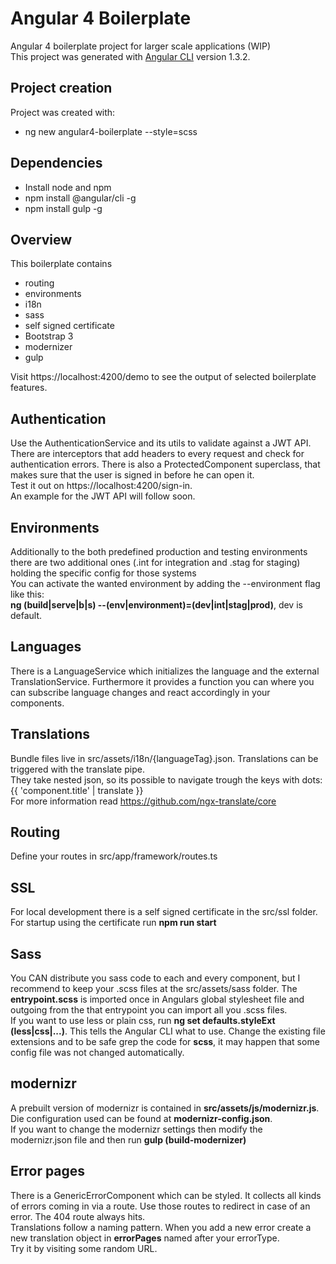 # Angular 4 Boilerplate

Angular 4 boilerplate project for larger scale applications (WIP)<br />
This project was generated with [Angular CLI](https://github.com/angular/angular-cli) version 1.3.2.

## Project creation
Project was created with:
* ng new angular4-boilerplate --style=scss

## Dependencies
* Install node and npm
* npm install @angular/cli -g
* npm install gulp -g

## Overview
This boilerplate contains
* routing
* environments
* i18n
* sass
* self signed certificate 
* Bootstrap 3
* modernizer
* gulp

Visit https://localhost:4200/demo to see the output of selected boilerplate features.

## Authentication
Use the AuthenticationService and its utils to validate against a JWT API. There are interceptors that add headers to every request and check for authentication errors. There is also a ProtectedComponent superclass, that makes sure that the user is signed in before he can open it. <br />
Test it out on https://localhost:4200/sign-in. <br />
An example for the JWT API will follow soon.

## Environments
Additionally to the both predefined production and testing environments there are two additional ones (.int for integration and .stag for staging) holding the specific config for those systems<br />
You can activate the wanted environment by adding the --environment flag like this: <br /> 
**ng (build|serve|b|s) --(env|environment)=(dev|int|stag|prod)**, dev is default.
 
## Languages
There is a LanguageService which initializes the language and the external TranslationService. Furthermore it provides a function you can where you can subscribe language changes and react accordingly in your components.
 
## Translations
Bundle files live in src/assets/i18n/{languageTag}.json. Translations can be triggered with the translate pipe.<br />
They take nested json, so its possible to navigate trough the keys with dots: {{ 'component.title' | translate }}<br />
For more information read https://github.com/ngx-translate/core<br />

## Routing
Define your routes in src/app/framework/routes.ts

## SSL
For local development there is a self signed certificate in the src/ssl folder. For startup using the certificate run **npm run start**

## Sass
You CAN distribute you sass code to each and every component, but I recommend to keep your .scss files at the src/assets/sass folder. The **entrypoint.scss** is imported once in Angulars global stylesheet file and outgoing from the that entrypoint you can import all you .scss files. <br />
If you want to use less or plain css, run **ng set defaults.styleExt (less|css|...)**. This tells the Angular CLI what to use. Change the existing file extensions and to be safe grep the code for **scss**, it may happen that some config file was not changed automatically.

## modernizr
A prebuilt version of modernizr is contained in **src/assets/js/modernizr.js**. Die configuration used can be found at **modernizr-config.json**.<br />
If you want to change the modernizr settings then modify the modernizr.json file and then run **gulp (build-modernizer)**

## Error pages
There is a GenericErrorComponent which can be styled. It collects all kinds of errors coming in via a route. Use those routes to redirect in case of an error. The 404 route always hits. <br />
Translations follow a naming pattern. When you add a new error create a new translation object in **errorPages** named after your errorType.<br />
Try it by visiting some random URL.

